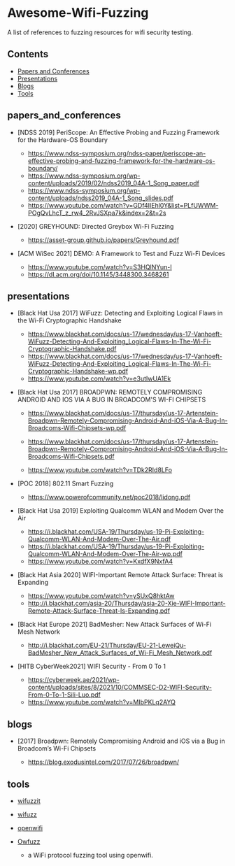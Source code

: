 # Awesome-Wifi-Fuzzing
A list of references to fuzzing resources for wifi security testing.

## Contents

- [Papers and Conferences](#papers_and_conferences)
- [Presentations](#presentations)
- [Blogs](#blogs)
- [Tools](#tools)


## papers_and_conferences


- [NDSS 2019] PeriScope: An Effective Probing and Fuzzing Framework for the Hardware-OS Boundary
  - https://www.ndss-symposium.org/ndss-paper/periscope-an-effective-probing-and-fuzzing-framework-for-the-hardware-os-boundary/
  - https://www.ndss-symposium.org/wp-content/uploads/2019/02/ndss2019_04A-1_Song_paper.pdf
  - https://www.ndss-symposium.org/wp-content/uploads/ndss2019_04A-1_Song_slides.pdf
  - https://www.youtube.com/watch?v=GDf4IIEhl0Y&list=PLfUWWM-POgQvLhcT_z_rw4_2RvJSXpa7k&index=2&t=2s

- [2020] GREYHOUND: Directed Greybox Wi-Fi Fuzzing

  - https://asset-group.github.io/papers/Greyhound.pdf

- [ACM WiSec 2021] DEMO: A Framework to Test and Fuzz Wi-Fi Devices

  - https://www.youtube.com/watch?v=S3HQlNYun-I
  - https://dl.acm.org/doi/10.1145/3448300.3468261

  

## presentations

- [Black Hat Usa 2017] WiFuzz: Detecting and Exploiting Logical Flaws in the Wi-Fi Cryptographic Handshake

  - https://www.blackhat.com/docs/us-17/wednesday/us-17-Vanhoeft-WiFuzz-Detecting-And-Exploiting_Logical-Flaws-In-The-Wi-Fi-Cryptographic-Handshake.pdf
  - https://www.blackhat.com/docs/us-17/wednesday/us-17-Vanhoeft-WiFuzz-Detecting-And-Exploiting_Logical-Flaws-In-The-Wi-Fi-Cryptographic-Handshake-wp.pdf
  - https://www.youtube.com/watch?v=e3utIwUA1Ek

- [Black Hat Usa 2017] BROADPWN: REMOTELY COMPROMISING ANDROID AND IOS VIA A BUG IN BROADCOM'S WI-FI CHIPSETS

  - https://www.blackhat.com/docs/us-17/thursday/us-17-Artenstein-Broadpwn-Remotely-Compromising-Android-And-iOS-Via-A-Bug-In-Broadcoms-Wifi-Chipsets-wp.pdf

  - https://www.blackhat.com/docs/us-17/thursday/us-17-Artenstein-Broadpwn-Remotely-Compromising-Android-And-iOS-Via-A-Bug-In-Broadcoms-Wifi-Chipsets.pdf

  - https://www.youtube.com/watch?v=TDk2RId8LFo

- [POC 2018] 802.11 Smart Fuzzing
  - https://www.powerofcommunity.net/poc2018/lidong.pdf
  
- [Black Hat Usa 2019] Exploiting Qualcomm WLAN and Modem Over the Air

  - https://i.blackhat.com/USA-19/Thursday/us-19-Pi-Exploiting-Qualcomm-WLAN-And-Modem-Over-The-Air.pdf
  - https://i.blackhat.com/USA-19/Thursday/us-19-Pi-Exploiting-Qualcomm-WLAN-And-Modem-Over-The-Air-wp.pdf
  - https://www.youtube.com/watch?v=KxdfX9NxfA4



- [Black Hat Asia 2020] WIFI-Important Remote Attack Surface: Threat is Expanding
  - https://www.youtube.com/watch?v=ySUxQ8hktAw
  - http://i.blackhat.com/asia-20/Thursday/asia-20-Xie-WIFI-Important-Remote-Attack-Surface-Threat-Is-Expanding.pdf

- [Black Hat Europe 2021] BadMesher: New Attack Surfaces of Wi-Fi Mesh Network
  - http://i.blackhat.com/EU-21/Thursday/EU-21-LeweiQu-BadMesher_New_Attack_Surfaces_of_Wi-Fi_Mesh_Network.pdf

- [HITB CyberWeek2021]  WIFI Security - From 0 To 1
  - https://cyberweek.ae/2021/wp-content/uploads/sites/8/2021/10/COMMSEC-D2-WIFI-Security-From-0-To-1-Sili-Luo.pdf
  - https://www.youtube.com/watch?v=MIbPKLq2AYQ



## blogs

- [2017] Broadpwn: Remotely Compromising Android and iOS via a Bug in Broadcom’s Wi-Fi Chipsets
  
    - https://blog.exodusintel.com/2017/07/26/broadpwn/
    
      

## tools

-  [wifuzzit](https://github.com/0xd012/wifuzzit)

-  [wifuzz](https://github.com/0x90/wifuzz/)

-  [openwifi](https://github.com/open-sdr/openwifi)

-  [Owfuzz](https://github.com/alipay/Owfuzz/)
   -  a WiFi protocol fuzzing tool using openwifi.



